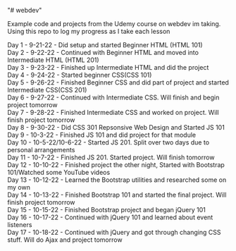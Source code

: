 "# webdev" 


Example code and projects from the Udemy course on webdev im taking. Using this repo to log my progress as I take each lesson

Day 1 - 9-21-22 - Did setup and started Beginner HTML (HTML 101)\
Day 2 - 9-22-22 - Continued with Beginner HTML and moved into Intermediate HTML (HTML 201)\
Day 3 - 9-23-22 - Finished up Intermediate HTML and did the project\
Day 4 - 9-24-22 - Started beginner CSS(CSS 101)\
Day 5 - 9-26-22 - Finished Beginner CSS and did part of project and started Intermediate CSS(CSS 201)\
Day 6 - 9-27-22 - Continued with Intermediate CSS. Will finish and begin project tomorrow\
Day 7 - 9-28-22 - Finished Intermediate CSS and worked on project. Will finish project tomorrow\
Day 8 - 9-30-22 - Did CSS 301 Repsonsive Web Design and Started JS 101\
Day 9 - 10-3-22 - Finished JS 101 and did project for that module\
Day 10 - 10-5-22/10-6-22 - Started JS 201. Split over two days due to personal arrangements\
Day 11 - 10-7-22 - Finished JS 201. Started project. Will finish tomorrow\
Day 12 - 10-10-22 - Finished project the other night, Started with Bootstrap 101/Watched some YouTube videos\
Day 13 - 10-12-22 - Learned the Bootstrap utilities and researched some on my own\
Day 14 - 10-13-22 - Finished Bootstrap 101 and started the final project. Will finish project tomorrow\
Day 15 - 10-15-22 - Finished Bootstrap project and began jQuery 101\
Day 16 - 10-17-22 - Continued with jQuery 101 and learned about event listeners\
Day 17 - 10-18-22 - Continued with jQuery and got through changing CSS stuff. Will do Ajax and project tomorrow